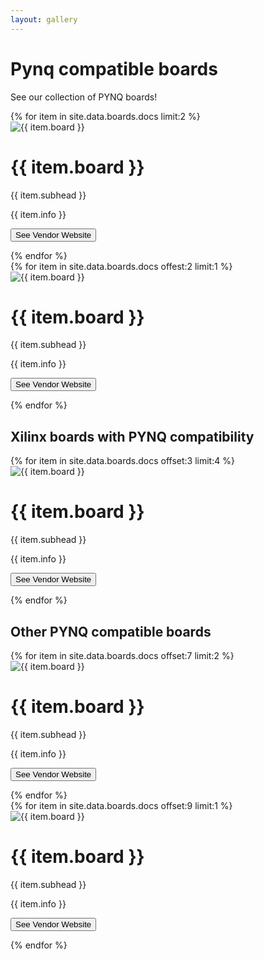 ```yaml
---
layout: gallery
---
```

# Pynq compatible boards

See our collection of PYNQ boards!

<div class="row">
{% for item in site.data.boards.docs limit:2 %}
<div class="column">
  <div class="card" padding-bottom="20px">
    <img class="card-img" src="{{ site.urlimg }}{{ item.img }}" class="img-fluid" alt="{{ item.board }}">
    <h1>{{ item.board }}</h1>
    <p class="price">{{ item.subhead }}</p>
    <p>{{ item.info }}</p>
    <p><button onclick="location.href='{{ item.url }}';" target="_blank">See Vendor Website</button></p>
  </div>
</div>
{% endfor %}
</div>

<div class="row">
{% for item in site.data.boards.docs offest:2 limit:1 %}
<div class="column">
  <div class="card" padding-bottom="20px">
    <img class="card-img" src="{{ site.urlimg }}{{ item.img }}" class="img-fluid" alt="{{ item.board }}">
    <h1>{{ item.board }}</h1>
    <p class="price">{{ item.subhead }}</p>
    <p>{{ item.info }}</p>
    <p><button onclick="location.href='{{ item.url }}';" target="_blank">See Vendor Website</button></p>
  </div>
</div>
{% endfor %}
</div>

<h2>Xilinx boards with PYNQ compatibility</h2>

<div class="row">
{% for item in site.data.boards.docs offset:3 limit:4 %}
<div class="column">
  <div class="card" padding-bottom="20px">
    <img class="card-img" src="{{ site.urlimg }}{{ item.img }}" class="img-fluid" alt="{{ item.board }}">
    <h1>{{ item.board }}</h1>
    <p class="price">{{ item.subhead }}</p>
    <p>{{ item.info }}</p>
    <p><button onclick="location.href='{{ item.url }}';" target="_blank">See Vendor Website</button></p>
  </div>
</div>
{% endfor %}
</div>

<h2>Other PYNQ compatible boards</h2>

<div class="row">
{% for item in site.data.boards.docs offset:7 limit:2 %}
<div class="column">
  <div class="card" padding-bottom="20px">
    <img class="card-img" src="{{ site.urlimg }}{{ item.img }}" class="img-fluid" alt="{{ item.board }}">
    <h1>{{ item.board }}</h1>
    <p class="price">{{ item.subhead }}</p>
    <p>{{ item.info }}</p>
    <p><button onclick="location.href='{{ item.url }}';" target="_blank">See Vendor Website</button></p>
  </div>
</div>
{% endfor %}
</div>

<div class="row">
{% for item in site.data.boards.docs offset:9 limit:1 %}
<div class="column">
  <div class="card" padding-bottom="20px">
    <img class="card-img" src="{{ site.urlimg }}{{ item.img }}" class="img-fluid" alt="{{ item.board }}">
    <h1>{{ item.board }}</h1>
    <p class="price">{{ item.subhead }}</p>
    <p>{{ item.info }}</p>
    <p><button onclick="location.href='{{ item.url }}';" target="_blank">See Vendor Website</button></p>
  </div>
</div>
{% endfor %}
</div>

